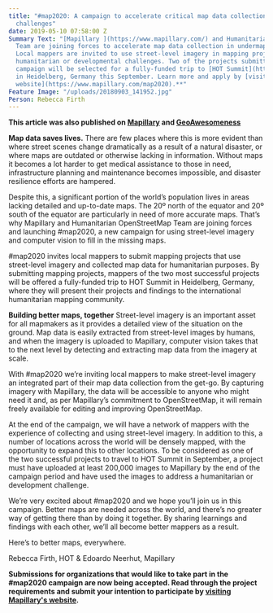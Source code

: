 ```yaml
---
title: "#map2020: A campaign to accelerate critical map data collection for humanitarian
  challenges"
date: 2019-05-10 07:58:00 Z
Summary Text: "[Mapillary ](https://www.mapillary.com/) and Humanitarian OpenStreetMap
  Team are joining forces to accelerate map data collection in undermapped regions.
  Local mappers are invited to use street-level imagery in mapping projects that address
  humanitarian or developmental challenges. Two of the projects submitted to the #map2020
  campaign will be selected for a fully-funded trip to [HOT Summit](https://summit.hotosm.org/)
  in Heidelberg, Germany this September. Learn more and apply by [visiting Mapillary's
  website](https://www.mapillary.com/map2020).**"
Feature Image: "/uploads/20180903_141952.jpg"
Person: Rebecca Firth
---
```


**This article was also published on [Mapillary](https://blog.mapillary.com/update/2019/05/09/launching-map-2020.html) and [GeoAwesomeness](https://t.co/Hy1RA69HH6)**

**Map data saves lives.** There are few places where this is more evident than where street scenes change dramatically as a result of a natural disaster, or where maps are outdated or otherwise lacking in information. Without maps it becomes a lot harder to get medical assistance to those in need, infrastructure planning and maintenance becomes impossible, and disaster resilience efforts are hampered.

Despite this, a significant portion of the world’s population lives in areas lacking detailed and up-to-date maps. The 20º north of the equator and 20º south of the equator are particularly in need of more accurate maps. That’s why Mapillary and Humanitarian OpenStreetMap Team are joining forces and launching #map2020, a new campaign for using street-level imagery and computer vision to fill in the missing maps.

#map2020 invites local mappers to submit mapping projects that use street-level imagery and collected map data for humanitarian purposes. By submitting mapping projects, mappers of the two most successful projects will be offered a fully-funded trip to HOT Summit in Heidelberg, Germany, where they will present their projects and findings to the international humanitarian mapping community.

**Building better maps, together**
Street-level imagery is an important asset for all mapmakers as it provides a detailed view of the situation on the ground. Map data is easily extracted from street-level images by humans, and when the imagery is uploaded to Mapillary, computer vision takes that to the next level by detecting and extracting map data from the imagery at scale. 

With #map2020 we’re inviting local mappers to make street-level imagery an integrated part of their map data collection from the get-go. By capturing imagery with Mapillary, the data will be accessible to anyone who might need it and, as per Mapillary’s commitment to OpenStreetMap, it will remain freely available for editing and improving OpenStreetMap.

At the end of the campaign, we will have a network of mappers with the experience of collecting and using street-level imagery. In addition to this, a number of locations across the world will be densely mapped, with the opportunity to expand this to other locations. To be considered as one of the two successful projects to travel to HOT Summit in September, a project must have uploaded at least 200,000 images to Mapillary by the end of the campaign period and have used the images to address a humanitarian or development challenge.

We’re very excited about #map2020 and we hope you’ll join us in this campaign. Better maps are needed across the world, and there’s no greater way of getting there than by doing it together. By sharing learnings and findings with each other, we’ll all become better mappers as a result.

Here’s to better maps, everywhere.

Rebecca Firth, HOT & Edoardo Neerhut, Mapillary


**Submissions for organizations that would like to take part in the #map2020 campaign are now being accepted. Read through the project requirements and submit your intention to participate by [visiting Mapillary's website](https://www.mapillary.com/map2020).**